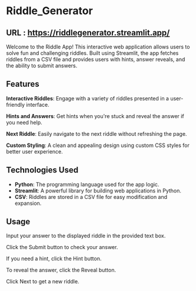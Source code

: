 # Riddle_Generator
## URL : https://riddlegenerator.streamlit.app/



Welcome to the Riddle App! This interactive web application allows users to solve fun and challenging riddles. Built using Streamlit, the app fetches riddles from a CSV file and provides users with hints, answer reveals, and the ability to submit answers.

## Features

 **Interactive Riddles**: Engage with a variety of riddles presented in a user-friendly interface.

  **Hints and Answers**: Get hints when you're stuck and reveal the answer if you need help.
  
  **Next Riddle**: Easily navigate to the next riddle without refreshing the page.
  
  **Custom Styling**: A clean and appealing design using custom CSS styles for better user experience.

## Technologies Used

- **Python**: The programming language used for the app logic.
- **Streamlit**: A powerful library for building web applications in Python.
- **CSV**: Riddles are stored in a CSV file for easy modification and expansion.

## Usage
Input your answer to the displayed riddle in the provided text box.

Click the Submit button to check your answer.

If you need a hint, click the Hint button.

To reveal the answer, click the Reveal button.

Click Next to get a new riddle.

